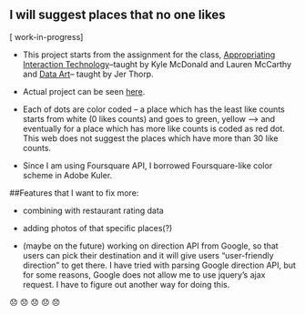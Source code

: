 ## I will suggest places that no one likes


[ work-in-progress]

* This project starts from the assignment for the class, [Appropriating Interaction Technology](https://github.com/lmccart/AppropriatingInteractionTechnologies)–taught by Kyle McDonald and Lauren McCarthy and [Data Art](https://github.com/blprnt/dataart)– taught by Jer Thorp.


* Actual project can be seen [here](http://woonyungchoi.com/AIT/week2/).

* Each of dots are color coded – a place which has the least like counts starts from white (0 likes counts) and  goes to green, yellow —> and eventually for a place which has more like counts is coded as red dot. This web does not suggest the places which have more than 30 like counts.

* Since I am using Foursquare API, I borrowed Foursquare-like color scheme in Adobe Kuler.


##Features that I want to fix more:

* combining with restaurant rating data
* adding photos of that specific places(?)

* (maybe on the future) working on direction API from Google, so that users can pick their destination and it will give users “user-friendly direction” to get there. I have tried with parsing Google direction API, but for some reasons, Google does not allow me to use jquery’s ajax request. I have to figure out another way for doing this.


:disappointed:
:disappointed:
:disappointed:
:disappointed:
:disappointed:
